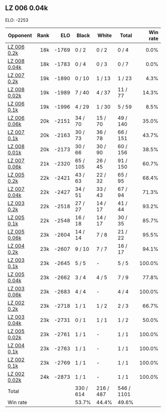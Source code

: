 ## LZ 006 0.04k ##

ELO: -2253

Opponent | Rank | ELO | Black | White | Total | Win rate
---------|-----:|----:|-------|-------|-------|-------:
[LZ 006 0.2k](LZ%20006%200.2k.md) | 18k | -1769 | 0 / 2 | 0 / 2 | 0 / 4 | 0.0%
[LZ 008 0.04k](LZ%20008%200.04k.md) | 18k | -1783 | 0 / 4 | 0 / 3 | 0 / 7 | 0.0%
[LZ 007 0.2k](LZ%20007%200.2k.md) | 19k | -1890 | 0 / 10 | 1 / 13 | 1 / 23 | 4.3%
[LZ 008 0.02k](LZ%20008%200.02k.md) | 19k | -1989 | 7 / 40 | 4 / 37 | 11 / 77 | 14.3%
[LZ 006 0.1k](LZ%20006%200.1k.md) | 19k | -1996 | 4 / 29 | 1 / 30 | 5 / 59 | 8.5%
[LZ 006 0.06k](LZ%20006%200.06k.md) | 20k | -2151 | 34 / 70 | 15 / 70 | 49 / 140 | 35.0%
[LZ 007 0.1k](LZ%20007%200.1k.md) | 20k | -2163 | 30 / 73 | 36 / 78 | 66 / 151 | 43.7%
[LZ 008 0.01k](LZ%20008%200.01k.md) | 20k | -2173 | 30 / 66 | 30 / 90 | 60 / 156 | 38.5%
[LZ 007 0.06k](LZ%20007%200.06k.md) | 21k | -2320 | 65 / 105 | 26 / 45 | 91 / 150 | 60.7%
[LZ 005 0.2k](LZ%20005%200.2k.md) | 22k | -2421 | 43 / 63 | 22 / 32 | 65 / 95 | 68.4%
[LZ 007 0.04k](LZ%20007%200.04k.md) | 22k | -2427 | 34 / 51 | 33 / 43 | 67 / 94 | 71.3%
[LZ 003 0.2k](LZ%20003%200.2k.md) | 22k | -2518 | 27 / 27 | 14 / 17 | 41 / 44 | 93.2%
[LZ 005 0.1k](LZ%20005%200.1k.md) | 22k | -2548 | 16 / 18 | 14 / 17 | 30 / 35 | 85.7%
[LZ 005 0.06k](LZ%20005%200.06k.md) | 23k | -2604 | 14 / 14 | 7 / 8 | 21 / 22 | 95.5%
[LZ 004 0.2k](LZ%20004%200.2k.md) | 23k | -2607 | 9 / 10 | 7 / 7 | 16 / 17 | 94.1%
[LZ 003 0.1k](LZ%20003%200.1k.md) | 23k | -2645 | 5 / 5 | - | 5 / 5 | 100.0%
[LZ 005 0.04k](LZ%20005%200.04k.md) | 23k | -2662 | 3 / 4 | 4 / 5 | 7 / 9 | 77.8%
[LZ 003 0.06k](LZ%20003%200.06k.md) | 23k | -2683 | 4 / 4 | - | 4 / 4 | 100.0%
[LZ 002 0.2k](LZ%20002%200.2k.md) | 23k | -2718 | 1 / 1 | 1 / 2 | 2 / 3 | 66.7%
[LZ 003 0.04k](LZ%20003%200.04k.md) | 23k | -2731 | 0 / 1 | 1 / 1 | 1 / 2 | 50.0%
[LZ 005 0.02k](LZ%20005%200.02k.md) | 23k | -2761 | 1 / 1 | - | 1 / 1 | 100.0%
[LZ 004 0.1k](LZ%20004%200.1k.md) | 23k | -2763 | 1 / 1 | - | 1 / 1 | 100.0%
[LZ 002 0.1k](LZ%20002%200.1k.md) | 23k | -2769 | 1 / 1 | - | 1 / 1 | 100.0%
[LZ 002 0.02k](LZ%20002%200.02k.md) | 24k | -2873 | 1 / 1 | - | 1 / 1 | 100.0%
Total | | | 330 / 614 | 216 / 487 | 546 / 1101 | 
Win rate| | | 53.7% | 44.4% | 49.6% | 
